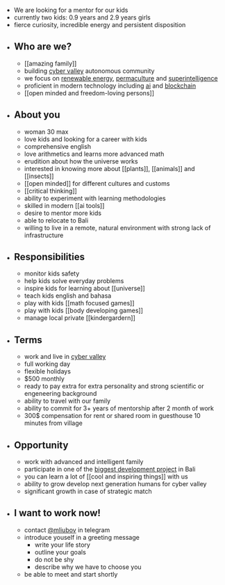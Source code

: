 - We are looking for a mentor for our kids
- currently two kids: 0.9 years and 2.9 years girls
- fierce curiosity, incredible energy and persistent disposition
- ## Who are we?
	- [[amazing family]]
	- building [cyber valley](https://cv.land) autonomous community
	- we focus on [renewable energy](https://en.wikipedia.org/wiki/Renewable_energy), [permaculture](https://en.wikipedia.org/wiki/Permaculture) and [superintelligence](https://en.wikipedia.org/wiki/Superintelligence)
	- proficient in modern technology including [ai](https://en.wikipedia.org/wiki/Artificial_intelligence) and [blockchain](https://en.wikipedia.org/wiki/Blockchain)
	- [[open minded and freedom-loving persons]]
- ## About you
	- woman 30 max
	- love kids and looking for a career with kids
	- comprehensive english
	- love arithmetics and learns more advanced math
	- erudition about how the universe works
	- interested in knowing more about [[plants]], [[animals]] and [[insects]]
	- [[open minded]] for different cultures and customs
	- [[critical thinking]]
	- ability to experiment with learning methodologies
	- skilled in modern [[ai tools]]
	- desire to mentor more kids
	- able to relocate to Bali
	- willing to live in a remote, natural environment with strong lack of infrastructure
- ## Responsibilities
	- monitor kids safety
	- help kids solve everyday problems
	- inspire kids for learning about [[universe]]
	- teach kids english and bahasa
	- play with kids [[math focused games]]
	- play with kids [[body developing games]]
	- manage local private [[kindergardern]]
- ## Terms
	- work and live in [cyber valley](https://maps.app.goo.gl/5z1HoB3B6crzv7fV6)
	- full working day
	- flexible holidays
	- $500 monthly
	- ready to pay extra for extra personality and strong scientific or engeneering background
	- ability to travel with our family
	- ability to commit for 3+ years of mentorship after 2 month of work
	- 300$ compensation for rent or shared room in guesthouse 10 minutes from village
- ## Opportunity
	- work with advanced and intelligent family
	- participate in one of the [biggest development project](https://cv.land) in Bali
	- you can learn a lot of [[cool and inspiring things]] with us
	- ability to grow develop next generation humans for cyber valley
	- significant growth in case of strategic match
- ## I want to work now!
	- contact [@mliubov](https://t.me/mliubov) in telegram
	- introduce youself in a greeting message
		- write your life story
		- outline your goals
		- do not be shy
		- describe why we have to choose you
	- be able to meet and start shortly